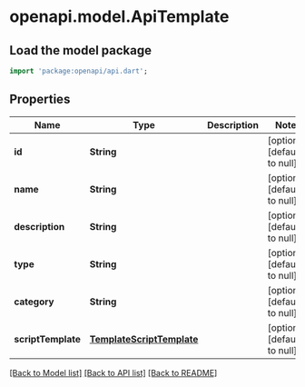# openapi.model.ApiTemplate

## Load the model package
```dart
import 'package:openapi/api.dart';
```

## Properties
Name | Type | Description | Notes
------------ | ------------- | ------------- | -------------
**id** | **String** |  | [optional] [default to null]
**name** | **String** |  | [optional] [default to null]
**description** | **String** |  | [optional] [default to null]
**type** | **String** |  | [optional] [default to null]
**category** | **String** |  | [optional] [default to null]
**scriptTemplate** | [**TemplateScriptTemplate**](TemplateScriptTemplate.md) |  | [optional] [default to null]

[[Back to Model list]](../README.md#documentation-for-models) [[Back to API list]](../README.md#documentation-for-api-endpoints) [[Back to README]](../README.md)


